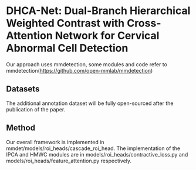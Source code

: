 # DHCA-Net: Dual-Branch Hierarchical Weighted Contrast with Cross-Attention Network for Cervical Abnormal Cell Detection
Our approach uses mmdetection, some modules and code refer to mmdetection(https://github.com/open-mmlab/mmdetection)

## Datasets
The additional annotation dataset will be fully open-sourced after the publication of the paper.

## Method

Our overall framework is implemented in mmdet/models/roi_heads/cascade_roi_head. The implementation of the IPCA and HMWC modules are in models/roi_heads/contractive_loss.py and models/roi_heads/feature_attention.py respectively.


